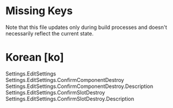 # Missing Keys
Note that this file updates only during build processes and doesn't necessarily reflect the current state.

# Korean [ko]
Settings.EditSettings  
Settings.EditSettings.ConfirmComponentDestroy  
Settings.EditSettings.ConfirmComponentDestroy.Description  
Settings.EditSettings.ConfirmSlotDestroy  
Settings.EditSettings.ConfirmSlotDestroy.Description  

